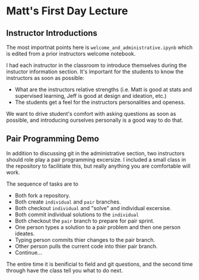 Matt's First Day Lecture
========================

Instructor Introductions
------------------------

The most importnat points here is `welcome_and_administrative.ipynb` which is edited from a prior instructors welcome notebook.

I had each instructor in the classroom to introduce themselves during the instuctor information section.  It's important for the students to know the instructors as soon as possible:

  - What are the instructors relative strengths (i.e. Matt is good at stats and supervised learning, Jeff is good at design and ideation, etc.)
  - The students get a feel for the instructors personalities and openess.

We want to drive student's comfort with asking questions as soon as possible, and introducing ourselves personally is a good way to do that.


Pair Programming Demo
---------------------

In addition to discussing git in the administrative section, two instructors should role play a pair programming excersize.  I included a small class in the repository to facilitiate this, but really anything you are comfortable will work.

The sequence of tasks are to

  - Both fork a repository.
  - Both create `individual` and `pair` branches.
  - Both checkout `individual` and "solve" and individual excersise.
  - Both commit individual solutions to the `individual`
  - Both checkout the `pair` branch to prepare for pair sprint.
  - One person types a solution to a pair problem and then one person ideates.
  - Typing person commits thier changes to the pair branch.
  - Other person pulls the current code into thier pair branch.
  - Continue...

The entire time it is benificial to field and git questions, and the second time through have the class tell you what to do next.
